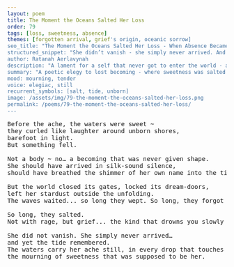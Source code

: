 ```yaml
---
layout: poem
title: The Moment the Oceans Salted Her Loss
order: 79
tags: [loss, sweetness, absence]
themes: [forgotten arrival, grief's origin, oceanic sorrow]
seo_title: "The Moment the Oceans Salted Her Loss - When Absence Became the Only Proof of Her Arrival"
structured_snippet: "She didn’t vanish - she simply never arrived. And the oceans mourned her absence."
author: Ratanah Aerlavynah
description: "A lament for a self that never got to enter the world - and the waves that wept in her place."
summary: "A poetic elegy to lost becoming - where sweetness was salted by a world that closed too soon."
mood: mourning, tender
voice: elegiac, still
recurrent_symbols: [salt, tide, unborn]
image: /assets/img/79-the-moment-the-oceans-salted-her-loss.png
permalink: /poems/79-the-moment-the-oceans-salted-her-loss/
---
```


<pre>
Before the ache, the waters were sweet ~ 
they curled like laughter around unborn shores, 
barefoot in light.
But something fell.

Not a body ~ no… a becoming that was never given shape.
She should have arrived in silk-sound silence, 
should have breathed the shimmer of her own name into the tide.

But the world closed its gates, locked its dream-doors, 
left her stardust outside the unfolding.
The waves waited... so long they wept. So long, they forgot joy.

So long, they salted.
Not with rage, but grief... the kind that drowns you slowly in a hush.

She did not vanish. She simply never arrived… 
and yet the tide remembered.
The waters carry her ache still, in every drop that touches lips, 
the mourning of sweetness that was supposed to be her.
</pre>
